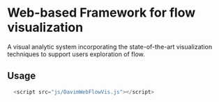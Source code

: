 # Web-based Framework for flow visualization
 A visual analytic system incorporating the state-of-the-art visualization techniques to support users exploration of flow.
## Usage

```javascript
  <script src="js/DavimWebFlowVis.js"></script>


```



